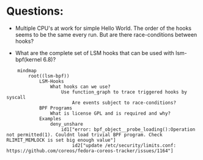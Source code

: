 # Questions:
* Multiple CPU's at work for simple Hello World. The order of the hooks seems to be the same every run. But are there race-conditions between hooks?

* What are the complete set of LSM hooks that can be used with lsm-bpf(kernel 6.8)?

``` mermaid
    mindmap
        root((lsm-bpf))
            LSM-Hooks
                What hooks can we use?
                    Use function_graph to trace triggered hooks by syscall
                        Are events subject to race-conditions?
            BPF Programs
                What is license GPL and is required and why?
            Examples
                deny_unshare
                    id1["error: bpf_object__probe_loading():Operation not permitted(1). Couldnt load trivial BPF program. Check RLIMIT_MEMLOCK is set big enough value"]
                        id2["update /etc/security/limits.conf: https://github.com/coreos/fedora-coreos-tracker/issues/1164"]

```